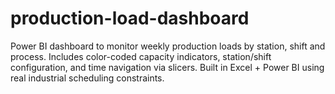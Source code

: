 # production-load-dashboard
Power BI dashboard to monitor weekly production loads by station, shift and process.  Includes color-coded capacity indicators, station/shift configuration, and time navigation via slicers. Built in Excel + Power BI using real industrial scheduling constraints.
